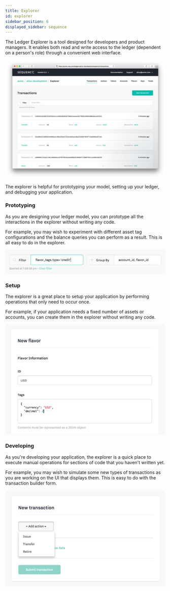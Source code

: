 ```yaml
---
title: Explorer
id: explorer
sidebar_position: 6
displayed_sidebar: sequence
---
```

The Ledger Explorer is a tool designed for developers and product managers. It enables both read and write access to the ledger (dependent on a person's role) through a convenient web interface.

![Explorer](../../../static/img/docs/explorer.png)

The explorer is helpful for prototyping your model, setting up your ledger, and debugging your application.

### Prototyping
As you are designing your ledger model, you can prototype all the interactions in the explorer without writing any code.

For example, you may wish to experiment with different asset tag configurations and the balance queries you can perform as a result. This is all easy to do in the explorer.

![Explorer Query](../../../static/img/docs/explorer-query.png)

### Setup
The explorer is a great place to setup your application by performing operations that only need to occur once.

For example, if your application needs a fixed number of assets or accounts, you can create them in the explorer without writing any code.

![Explorer Create Flavor](../../../static/img/docs/explorer-create-flavor.png)

### Developing
As you're developing your application, the explorer is a quick place to execute manual operations for sections of code that you haven't written yet.

For example, you may wish to simulate some new types of transactions as you are working on the UI that displays them. This is easy to do with the transaction builder form.

![Explorer Create Transaction](../../../static/img/docs/explorer-create-transaction.png)